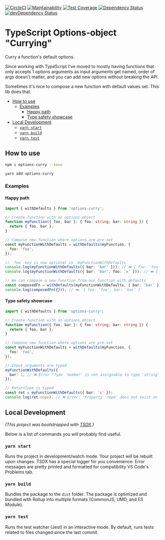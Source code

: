 [![CircleCI](https://circleci.com/gh/KATT/options-curry.svg?style=shield)](https://circleci.com/gh/KATT/options-curry) [![Maintainability](https://api.codeclimate.com/v1/badges/7fe8350eab922963ff12/maintainability)](https://codeclimate.com/github/KATT/options-curry/maintainability) [![Test Coverage](https://api.codeclimate.com/v1/badges/7fe8350eab922963ff12/test_coverage)](https://codeclimate.com/github/KATT/options-curry/test_coverage)
[![Dependency Status](https://david-dm.org/KATT/options-curry.svg?theme=shields.io)](https://david-dm.org/KATT/options-curry) [![devDependency Status](https://david-dm.org/KATT/options-curry/dev-status.svg?theme=shields.io)](https://david-dm.org/KATT/options-curry#info=devDependencies)

# TypeScript Options-object "Currying" <!-- omit in toc -->

Curry a function's default options.

Since working with TypeScript I've moved to mostly having functions that only accepts 1 options arguments as input arguments get named, order of args doesn't matter, and you can add new options without breaking the API.

Sometimes it's nice to compose a new function with default values set. This lib does that.

- [How to use](#how-to-use)
  - [Examples](#examples)
    - [Happy path](#happy-path)
    - [Type safety showcase](#type-safety-showcase)
- [Local Development](#local-development)
  - [`yarn start`](#yarn-start)
  - [`yarn build`](#yarn-build)
  - [`yarn test`](#yarn-test)

## How to use

```sh
npm i options-curry --save
```

```sh
yarn add options-curry
```

### Examples

#### Happy path

```typescript
import { withDefaults } from 'options-curry';

// Create function with an options object
function myFunction({ foo, bar }: { foo: string; bar: string }) {
  return { foo, bar };
}

// Compose new function where options are pre-set
const myFunctionWithDefaults = withDefaults(myFunction, {
  foo: 'foo',
});

// `foo`-key is now optional in `myFunctionWithDefaults`
console.log(myFunctionWithDefaults({ bar: 'bar' })); // ➡️ { foo: 'foo', bar: 'bar' }
console.log(myFunctionWithDefaults({ bar: 'bar', foo: 'x' })); // ➡️ ️{ foo: 'x', bar: 'bar' }

// We can compose a new function from our function with defaults
const composedFn = withDefaults(myFunctionWithDefaults, { bar: 'bar' });
console.log(composedFn({})); // ➡️ `{ foo: 'foo', bar: 'bar' }`
```

#### Type safety showcase

```typescript
import { withDefaults } from 'options-curry';

// Create function with an options object
function myFunction({ foo, bar }: { foo: string; bar: string }) {
  return { foo, bar };
}

// Compose new function where options are pre-set
const myFunctionWithDefaults = withDefaults(myFunction, {
  foo: 'foo',
});

// Input arguments are typed
myFunctionWithDefaults({
  bar: 1, // ❌ Error "Type 'number' is not assignable to type 'string'"
});

// ReturnType is typed
const ret = myFunctionWithDefaults({ bar: 'x' });
console.log(ret.nope); // ❌ Error: "Property 'nope' does not exist on type '{ foo: string; bar: string; }"
```

## Local Development

_(This project was bootstrapped with [TSDX](https://github.com/jaredpalmer/tsdx).)_

Below is a list of commands you will probably find useful.

### `yarn start`

Runs the project in development/watch mode. Your project will be rebuilt upon changes. TSDX has a special logger for you convenience. Error messages are pretty printed and formatted for compatibility VS Code's Problems tab.

### `yarn build`

Bundles the package to the `dist` folder.
The package is optimized and bundled with Rollup into multiple formats (CommonJS, UMD, and ES Module).

### `yarn test`

Runs the test watcher (Jest) in an interactive mode.
By default, runs tests related to files changed since the last commit.
